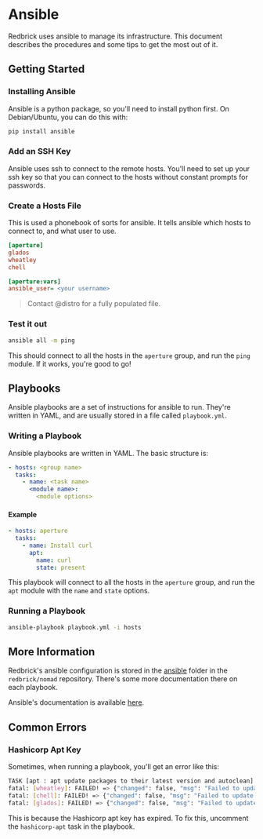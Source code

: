 # Ansible

Redbrick uses ansible to manage its infrastructure. This document describes the procedures and some tips to get the most out of it.

## Getting Started

### Installing Ansible

Ansible is a python package, so you'll need to install python first. On Debian/Ubuntu, you can do this with:

```bash
pip install ansible
```

### Add an SSH Key

Ansible uses ssh to connect to the remote hosts. You'll need to set up your ssh key so that you can connect to the hosts without constant prompts for passwords.

### Create a Hosts File

This is used a phonebook of sorts for ansible. It tells ansible which hosts to connect to, and what user to use.

```ini
[aperture]
glados
wheatley
chell

[aperture:vars]
ansible_user= <your username>
```

> Contact @distro for a fully populated file.

### Test it out

```bash
ansible all -m ping
```

This should connect to all the hosts in the `aperture` group, and run the `ping` module. If it works, you're good to go!

## Playbooks

Ansible playbooks are a set of instructions for ansible to run. They're written in YAML, and are usually stored in a file called `playbook.yml`.

### Writing a Playbook

Ansible playbooks are written in YAML. The basic structure is:

```yaml
- hosts: <group name>
  tasks:
    - name: <task name>
      <module name>:
        <module options>
```

#### Example

```yaml
- hosts: aperture
  tasks:
    - name: Install curl
      apt:
        name: curl
        state: present
```

This playbook will connect to all the hosts in the `aperture` group, and run the `apt` module with the `name` and `state` options.

### Running a Playbook

```bash
ansible-playbook playbook.yml -i hosts
```

## More Information

Redbrick's ansible configuration is stored in the [ansible](https://github.com/redbrick/nomad/tree/master/ansible) folder in the `redbrick/nomad` repository. There's some more documentation there on each playbook.

Ansible's documentation is available [here](https://docs.ansible.com/ansible/latest/index.html).

## Common Errors

### Hashicorp Apt Key

Sometimes, when running a playbook, you'll get an error like this:

```bash
TASK [apt : apt update packages to their latest version and autoclean] ***************************************************************************************************
fatal: [wheatley]: FAILED! => {"changed": false, "msg": "Failed to update apt cache: unknown reason"}
fatal: [chell]: FAILED! => {"changed": false, "msg": "Failed to update apt cache: unknown reason"}
fatal: [glados]: FAILED! => {"changed": false, "msg": "Failed to update apt cache: unknown reason"}
```

This is because the Hashicorp apt key has expired. To fix this, uncomment the `hashicorp-apt` task in the playbook.
